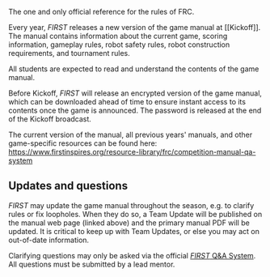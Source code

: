 The one and only official reference for the rules of FRC.

Every year, *FIRST* releases a new version of the game manual at [[Kickoff]]. The manual contains information about the current game, scoring information, gameplay rules, robot safety rules, robot construction requirements, and tournament rules.

All students are expected to read and understand the contents of the game manual.

Before Kickoff, *FIRST* will release an encrypted version of the game manual, which can be downloaded ahead of time to ensure instant access to its contents once the game is announced. The password is released at the end of the Kickoff broadcast.

The current version of the manual, all previous years' manuals, and other game-specific resources can be found here: https://www.firstinspires.org/resource-library/frc/competition-manual-qa-system

## Updates and questions

*FIRST* may update the game manual throughout the season, e.g. to clarify rules or fix loopholes. When they do so, a Team Update will be published on the manual web page (linked above) and the primary manual PDF will be updated. It is critical to keep up with Team Updates, or else you may act on out-of-date information.

Clarifying questions may only be asked via the official [*FIRST* Q&A System](https://frc-qa.firstinspires.org/). All questions must be submitted by a lead mentor.
